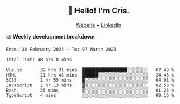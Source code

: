 
<h2 align="center">👋 Hello! I'm Cris.</h2>
<p align="center">
  <a href="https://www.criscunas.dev">Website</a> •
  <a href="https://www.linkedin.com/in/cristophercunas/">LinkedIn</a> 
</p>


📊 **Weekly development breakdown**
<!--START_SECTION:waka-->

```text
From: 28 February 2023 - To: 07 March 2023

Total Time: 48 hrs 8 mins

Vue.js       32 hrs 31 mins  █████████████████░░░░░░░░   67.49 %
HTML         11 hrs 46 mins  ██████░░░░░░░░░░░░░░░░░░░   24.43 %
SCSS         1 hr 55 mins    █░░░░░░░░░░░░░░░░░░░░░░░░   04.01 %
JavaScript   1 hr 13 mins    ▓░░░░░░░░░░░░░░░░░░░░░░░░   02.53 %
Bash         35 mins         ▒░░░░░░░░░░░░░░░░░░░░░░░░   01.23 %
TypeScript   4 mins          ░░░░░░░░░░░░░░░░░░░░░░░░░   00.16 %
```

<!--END_SECTION:waka-->

